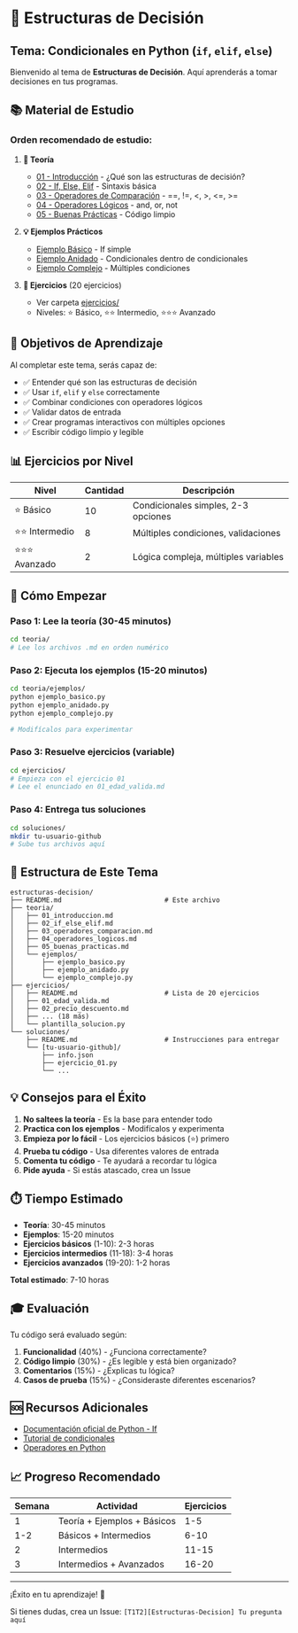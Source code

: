 # 🔀 Estructuras de Decisión

## Tema: Condicionales en Python (`if`, `elif`, `else`)

Bienvenido al tema de **Estructuras de Decisión**. Aquí aprenderás a tomar decisiones en tus programas.

## 📚 Material de Estudio

### Orden recomendado de estudio:

1. **📖 Teoría**
   - [01 - Introducción](./teoria/01_introduccion.md) - ¿Qué son las estructuras de decisión?
   - [02 - If, Else, Elif](./teoria/02_if_else_elif.md) - Sintaxis básica
   - [03 - Operadores de Comparación](./teoria/03_operadores_comparacion.md) - ==, !=, <, >, <=, >=
   - [04 - Operadores Lógicos](./teoria/04_operadores_logicos.md) - and, or, not
   - [05 - Buenas Prácticas](./teoria/05_buenas_practicas.md) - Código limpio

2. **💡 Ejemplos Prácticos**
   - [Ejemplo Básico](./teoria/ejemplos/ejemplo_basico.py) - If simple
   - [Ejemplo Anidado](./teoria/ejemplos/ejemplo_anidado.py) - Condicionales dentro de condicionales
   - [Ejemplo Complejo](./teoria/ejemplos/ejemplo_complejo.py) - Múltiples condiciones

3. **📝 Ejercicios** (20 ejercicios)
   - Ver carpeta [ejercicios/](./ejercicios/)
   - Niveles: ⭐ Básico, ⭐⭐ Intermedio, ⭐⭐⭐ Avanzado

## 🎯 Objetivos de Aprendizaje

Al completar este tema, serás capaz de:

- ✅ Entender qué son las estructuras de decisión
- ✅ Usar `if`, `elif` y `else` correctamente
- ✅ Combinar condiciones con operadores lógicos
- ✅ Validar datos de entrada
- ✅ Crear programas interactivos con múltiples opciones
- ✅ Escribir código limpio y legible

## 📊 Ejercicios por Nivel

| Nivel | Cantidad | Descripción |
|-------|----------|-------------|
| ⭐ Básico | 10 | Condicionales simples, 2-3 opciones |
| ⭐⭐ Intermedio | 8 | Múltiples condiciones, validaciones |
| ⭐⭐⭐ Avanzado | 2 | Lógica compleja, múltiples variables |

## 🚀 Cómo Empezar

### Paso 1: Lee la teoría (30-45 minutos)
```bash
cd teoria/
# Lee los archivos .md en orden numérico
```

### Paso 2: Ejecuta los ejemplos (15-20 minutos)
```bash
cd teoria/ejemplos/
python ejemplo_basico.py
python ejemplo_anidado.py
python ejemplo_complejo.py

# Modifícalos para experimentar
```

### Paso 3: Resuelve ejercicios (variable)
```bash
cd ejercicios/
# Empieza con el ejercicio 01
# Lee el enunciado en 01_edad_valida.md
```

### Paso 4: Entrega tus soluciones
```bash
cd soluciones/
mkdir tu-usuario-github
# Sube tus archivos aquí
```

## 📁 Estructura de Este Tema

```
estructuras-decision/
├── README.md                          # Este archivo
├── teoria/
│   ├── 01_introduccion.md
│   ├── 02_if_else_elif.md
│   ├── 03_operadores_comparacion.md
│   ├── 04_operadores_logicos.md
│   ├── 05_buenas_practicas.md
│   └── ejemplos/
│       ├── ejemplo_basico.py
│       ├── ejemplo_anidado.py
│       └── ejemplo_complejo.py
├── ejercicios/
│   ├── README.md                      # Lista de 20 ejercicios
│   ├── 01_edad_valida.md
│   ├── 02_precio_descuento.md
│   ├── ... (18 más)
│   └── plantilla_solucion.py
└── soluciones/
    ├── README.md                      # Instrucciones para entregar
    └── [tu-usuario-github]/
        ├── info.json
        ├── ejercicio_01.py
        └── ...
```

## 💡 Consejos para el Éxito

1. **No saltees la teoría** - Es la base para entender todo
2. **Practica con los ejemplos** - Modifícalos y experimenta
3. **Empieza por lo fácil** - Los ejercicios básicos (⭐) primero
4. **Prueba tu código** - Usa diferentes valores de entrada
5. **Comenta tu código** - Te ayudará a recordar tu lógica
6. **Pide ayuda** - Si estás atascado, crea un Issue

## ⏱️ Tiempo Estimado

- **Teoría**: 30-45 minutos
- **Ejemplos**: 15-20 minutos
- **Ejercicios básicos** (1-10): 2-3 horas
- **Ejercicios intermedios** (11-18): 3-4 horas
- **Ejercicios avanzados** (19-20): 1-2 horas

**Total estimado**: 7-10 horas

## 🎓 Evaluación

Tu código será evaluado según:

1. **Funcionalidad** (40%) - ¿Funciona correctamente?
2. **Código limpio** (30%) - ¿Es legible y está bien organizado?
3. **Comentarios** (15%) - ¿Explicas tu lógica?
4. **Casos de prueba** (15%) - ¿Consideraste diferentes escenarios?

## 🆘 Recursos Adicionales

- [Documentación oficial de Python - If](https://docs.python.org/es/3/tutorial/controlflow.html#if-statements)
- [Tutorial de condicionales](https://www.w3schools.com/python/python_conditions.asp)
- [Operadores en Python](https://www.w3schools.com/python/python_operators.asp)

## 📈 Progreso Recomendado

| Semana | Actividad | Ejercicios |
|--------|-----------|------------|
| 1 | Teoría + Ejemplos + Básicos | 1-5 |
| 1-2 | Básicos + Intermedios | 6-10 |
| 2 | Intermedios | 11-15 |
| 3 | Intermedios + Avanzados | 16-20 |

---
¡Éxito en tu aprendizaje! 💪

Si tienes dudas, crea un Issue: `[T1T2][Estructuras-Decision] Tu pregunta aquí`

